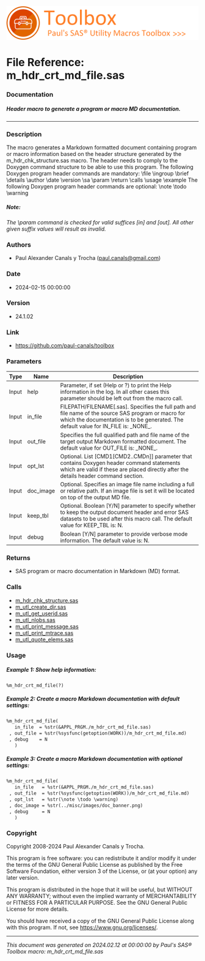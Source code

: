 ![../../misc/images/doc_banner.png](../../misc/images/doc_banner.png)
# 
# File Reference: m_hdr_crt_md_file.sas

### Documentation

##### Header macro to generate a program or macro MD documentation.

***

### Description
The macro generates a Markdown formatted document containing program or macro information based on the header structure generated by the m_hdr_chk_structure.sas macro. The header needs to comply to the Doxygen command structure to be able to use this program. The following Doxygen program header commands are mandatory:
 \\file
 \\ingroup
 \\brief
 \\details
 \\author
 \\date
 \\version
 \\sa
 \\param
 \\return
 \\calls
 \\usage
 \\example
 The following Doxygen program header commands are optional:
 \\note
 \\todo
 \\warning


##### *Note:*
*The \\param command is checked for valid suffices [in] and [out]. All other given suffix values will result as invalid.*

### Authors
* Paul Alexander Canals y Trocha (paul.canals@gmail.com)

### Date
* 2024-02-15 00:00:00

### Version
* 24.1.02

### Link
* https://github.com/paul-canals/toolbox

### Parameters
| Type | Name | Description |
| ---- | ---- | ----------- |
| Input | help | Parameter, if set (Help or ?) to print the Help information in the log. In all other cases this parameter should be left out from the macro call. |
| Input | in_file | FILEPATH/FILENAME[.sas]. Specifies the full path and file name of the source SAS program or macro for which the documentation is to be generated. The default value for IN_FILE is: \_NONE\_. |
| Input | out_file | Specifies the full qualified path and file name of the target output Markdown formatted document. The default value for OUT_FILE is: \_NONE\_. |
| Input | opt_lst | Optional. List [CMD1[CMD2..CMDn]] parameter that contains Doxygen header command statements which are valid if these are placed directly after the details header command section. |
| Input | doc_image | Optional. Specifies an image file name including a full or relative path. If an image file is set it will be located on top of the output MD file. |
| Input | keep_tbl | Optional. Boolean [Y/N] parameter to specify whether to keep the output document header and error SAS datasets to be used after this macro call. The default value for KEEP_TBL is: N. |
| Input | debug | Boolean [Y/N] parameter to provide verbose mode information. The default value is: N. |

### Returns
* SAS program or macro documentation in Markdown (MD) format.

### Calls
* [m_hdr_chk_structure.sas](m_hdr_chk_structure.md)
* [m_utl_create_dir.sas](m_utl_create_dir.md)
* [m_utl_get_userid.sas](m_utl_get_userid.md)
* [m_utl_nlobs.sas](m_utl_nlobs.md)
* [m_utl_print_message.sas](m_utl_print_message.md)
* [m_utl_print_mtrace.sas](m_utl_print_mtrace.md)
* [m_utl_quote_elems.sas](m_utl_quote_elems.md)

### Usage

##### Example 1: Show help information:
```sas
%m_hdr_crt_md_file(?)
```

##### Example 2: Create a macro Markdown documentation with default settings:
```sas
%m_hdr_crt_md_file(
   in_file  = %str(&APPL_PRGM./m_hdr_crt_md_file.sas)
 , out_file = %str(%sysfunc(getoption(WORK))/m_hdr_crt_md_file.md)
 , debug    = N
   )
```

##### Example 3: Create a macro Markdown documentation with optional settings:
```sas
%m_hdr_crt_md_file(
   in_file   = %str(&APPL_PRGM./m_hdr_crt_md_file.sas)
 , out_file  = %str(%sysfunc(getoption(WORK))/m_hdr_crt_md_file.md)
 , opt_lst   = %str(\note \todo \warning)
 , doc_image = %str(../misc/images/doc_banner.png)
 , debug     = N
   )
```

### Copyright
Copyright 2008-2024 Paul Alexander Canals y Trocha. 
 
This program is free software: you can redistribute it and/or modify 
it under the terms of the GNU General Public License as published by 
the Free Software Foundation, either version 3 of the License, or 
(at your option) any later version. 
 
This program is distributed in the hope that it will be useful, 
but WITHOUT ANY WARRANTY; without even the implied warranty of 
MERCHANTABILITY or FITNESS FOR A PARTICULAR PURPOSE. See the 
GNU General Public License for more details. 
 
You should have received a copy of the GNU General Public License 
along with this program. If not, see <https://www.gnu.org/licenses/>. 


***
*This document was generated on 2024.02.12 at 00:00:00 by Paul's SAS&reg; Toolbox macro: m_hdr_crt_md_file.sas*
